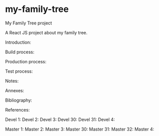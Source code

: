 # my-family-tree
My Family Tree project

A React JS project about my family tree.

Introduction:

Build process:

Production process:

Test process:

Notes:

Annexes:

Bibliography:

References:

Devel 1:
Devel 2:
Devel 3:
Devel 30:
Devel 31:
Devel 4:

Master 1:
Master 2:
Master 3:
Master 30:
Master 31:
Master 32:
Master 4: